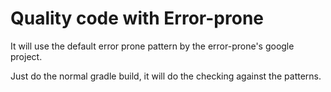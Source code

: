 # Quality code with Error-prone
It will use the default error prone pattern by the error-prone's google project.

Just do the normal gradle build, it will do the checking against the patterns.
